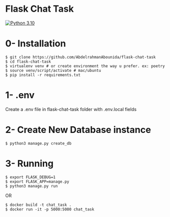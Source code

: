 # Flask Chat Task
[![Python 3.10](https://img.shields.io/badge/Python-3.10-3776AB?logo=python)](https://www.python.org/downloads/release/python-360/)



# 0- Installation

```
$ git clone https://github.com/AbdelrahmanAbounida/flask-chat-task
$ cd flask-chat-task
$ virtualenv venv # or create environment the way u prefer. ex: poetry
$ source venv/script/activate # mac/ubuntu 
$ pip install -r requirements.txt
```

# 1- .env
Create a .env file in flask-chat-task folder with .env.local fields 

# 2- Create New Database instance

```
$ python3 manage.py create_db
```

# 3- Running

```
$ export FLASK_DEBUG=1
$ export FLASK_APP=manage.py
$ python3 manage.py run
```

OR

```
$ docker build -t chat_task .
$ docker run -it -p 5000:5000 chat_task
```
